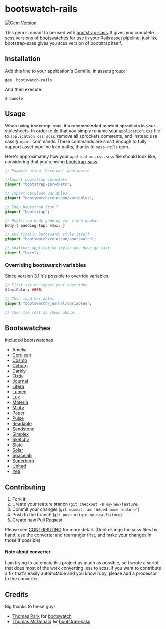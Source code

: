 # bootswatch-rails

[![Gem Version](https://badge.fury.io/rb/bootswatch-rails.svg)](http://badge.fury.io/rb/bootswatch-rails)

This gem is meant to be used with
[bootstrap-sass](https://github.com/thomas-mcdonald/bootstrap-sass). It gives
you complete scss versions of [bootswatches](http://bootswatch.com) for use in
your Rails asset pipeline, just like bootstrap-sass gives you scss version of
bootstrap itself.

## Installation

Add this line to your application's Gemfile, in assets group:

    gem 'bootswatch-rails'

And then execute:

    $ bundle

## Usage

When using bootstrap-sass, it's recommended to avoid sprockets in your
stylesheets. In order to do that you simply rename your `application.css` file
to `application.css.scss`, remove all sprockets comments, and instead use sass
`@import` commands. These commands are smart enough to fully support asset
pipeline load paths, thanks to `sass-rails` gem.

Here's approximately how your `application.css.scss` file should look like,
considering that you're using
[bootstrap-sass](https://github.com/thomas-mcdonald/bootstrap-sass).

````sass
// Example using 'Cerulean' bootswatch

//Import bootstrap-sprockets
@import "bootstrap-sprockets";

// Import cerulean variables
@import "bootswatch/cerulean/variables";

// Then bootstrap itself
@import "bootstrap";

// Bootstrap body padding for fixed navbar
body { padding-top: 60px; }

// And finally bootswatch style itself
@import "bootswatch/cerulean/bootswatch";

// Whatever application styles you have go last
@import "base";
````
### Overriding bootswatch variables

Since version 3.1 it's possible to override variables.
````sass
// First set or import your overrides
$textColor: #000;

// Then load variables
@import "bootswatch/journal/variables";

// Then the rest as shown above...
````
## Bootswatches

Included bootswatches

* Amelia
* [Cerulean](http://bootswatch.com/cerulean/)
* [Cosmo](http://bootswatch.com/cosmo/)
* [Cyborg](http://bootswatch.com/cyborg/)
* [Darkly](http://bootswatch.com/darkly/)
* [Flatly](http://bootswatch.com/flatly/)
* [Journal](http://bootswatch.com/journal/)
* [Litera](https://bootswatch.com/litera/)
* [Lumen](http://bootswatch.com/lumen/)
* [Lux](https://bootswatch.com/lux/)
* [Materia](https://bootswatch.com/materia/)
* [Minty](https://bootswatch.com/minty/)
* [Paper](http://bootswatch.com/paper/)
* [Pulse](https://bootswatch.com/pulse/)
* [Readable](http://bootswatch.com/readable/)
* [Sandstone](http://bootswatch.com/sandstone/)
* [Simplex](http://bootswatch.com/simplex/)
* [Sketchy](https://bootswatch.com/sketchy/)
* [Slate](http://bootswatch.com/slate/)
* [Solar](https://bootswatch.com/solar/)
* [Spacelab](http://bootswatch.com/spacelab/)
* [Superhero](http://bootswatch.com/superhero/)
* [United](http://bootswatch.com/united/)
* [Yeti](http://bootswatch.com/yeti/)

## Contributing

1. Fork it
2. Create your feature branch (`git checkout -b my-new-feature`)
3. Commit your changes (`git commit -am 'Added some feature'`)
4. Push to the branch (`git push origin my-new-feature`)
5. Create new Pull Request

Please see [CONTRIBUTING](https://github.com/maxim/bootswatch-rails/blob/master/CONTRIBUTING.md) for more detail. (Dont change the scss files by hand, use the converter and rearranger first, and make your changes in those if possible)


#### Note about converter
I am trying to automate this project as much as possible, so I wrote a script
that does most of the work converting less to scss. If you want to contribute a
fix that's easily automatable and you know ruby, please add a processor to the
converter.

## Credits

Big thanks to these guys.

* [Thomas Park](http://github.com/thomaspark) for [bootswatch](http://bootswatch.com/)
* [Thomas McDonald](http://github.com/thomas-mcdonald) for [bootstrap-sass](https://github.com/thomas-mcdonald/bootstrap-sass)
